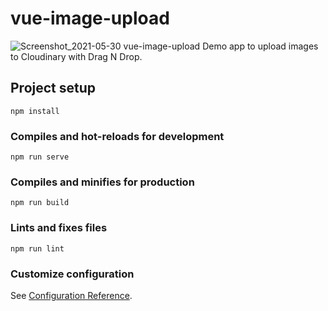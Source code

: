 # vue-image-upload
![Screenshot_2021-05-30 vue-image-upload](https://user-images.githubusercontent.com/45850882/120102689-dbe6e080-c169-11eb-92ba-94c32148eae1.png)
Demo app to upload images to Cloudinary with Drag N Drop.

## Project setup
```
npm install
```

### Compiles and hot-reloads for development
```
npm run serve
```

### Compiles and minifies for production
```
npm run build
```

### Lints and fixes files
```
npm run lint
```

### Customize configuration
See [Configuration Reference](https://cli.vuejs.org/config/).
